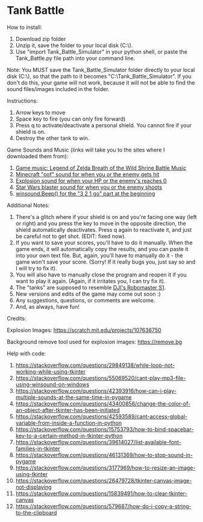 # Tank Battle

How to install:
1. Download zip folder
2. Unzip it, save the folder to your local disk (C:\\).
3. Use "import Tank_Battle_Simulator" in your python shell, or paste the Tank_Battle.py file path into your command line.

Note: You MUST save the Tank_Battle_Simulator folder directly to your local disk (C:\\), so that the path to it becomes "C:\Tank_Battle_Simulator". If you don't do this, your game will not work, because it will not be able to find the sound files/images included in the folder.

Instructions:
1. Arrow keys to move
2. Space key to fire (you can only fire forward)
3. Press q to activate/deactivate a personal shield. You cannot fire if your shield is on.
4. Destroy the other tank to win.

Game Sounds and Music (links will take you to the sites where I downloaded them from):
1. [Game music: Legend of Zelda Breath of the Wild Shrine Battle Music](https://downloads.khinsider.com/game-soundtracks/album/legend-of-zelda-the-breath-of-the-wild-original-soundtrack/1-09.%2520Battle%2520%2528Shrine%2529-%2520Original%2520Soundtrack%2520Ver..mp3)
2. [Minecraft "oof" sound for when you or the enemy gets hit](https://orangefreesounds.com/minecraft-death-sound/)
3. [Explosion sound for when your HP or the enemy's reaches 0](https://www.zapsplat.com/music/double-large-explosions-with-some-very-light-distortion/)
4. [Star Wars blaster sound for when you or the enemy shoots](https://soundbible.com/470-Laser-Blaster.html)
5. [winsound.Beep() for the "3 2 1 go" part at the beginning](https://docs.python.org/3/library/winsound.html)

Additional Notes:
1. There's a glitch where if your shield is on and you're facing one way (left or right) and you press the key to move in the opposite direction, the shield automatically deactivates. Press q again to reactivate it, and just be careful not to get shot. (EDIT: fixed now).
2. If you want to save your scores, you'll have to do it manually. When the game ends, it will automatically copy the results, and you can paste it into your own text file. But, again, you'll have to manually do it - the game won't save your score. (Sorry! If it really bugs you, just say so and I will try to fix it).
3. You will also have to manually close the program and reopen it if you want to play it again. (Again, if it irritates you, I can try fix it).
4. The "tanks" are supposed to resemble [DJI's Robomaster S1](https://www.dji.com/robomaster-s1).
5. New versions and edits of the game may come out soon :)
6. Any suggestions, questions, or comments are welcome.
7. And, as always, have fun!

Credits:

Explosion Images: https://scratch.mit.edu/projects/107636750

Background remove tool used for explosion images: https://remove.bg

Help with code:
1. https://stackoverflow.com/questions/29849138/while-loop-not-working-while-using-tkinter
2. https://stackoverflow.com/questions/55069520/cant-play-mp3-file-using-winsound-on-windows
3. https://stackoverflow.com/questions/42393916/how-can-i-play-multiple-sounds-at-the-same-time-in-pygame
4. https://stackoverflow.com/questions/43400856/change-the-color-of-an-object-after-tkinter-has-been-initiated
5. https://stackoverflow.com/questions/42593589/cant-access-global-variable-from-inside-a-function-in-python
6. https://stackoverflow.com/questions/15753793/how-to-bind-spacebar-key-to-a-certain-method-in-tkinter-python
7. https://stackoverflow.com/questions/39614027/list-available-font-families-in-tkinter
8. https://stackoverflow.com/questions/46131369/how-to-stop-sound-in-pygame
9. https://stackoverflow.com/questions/3177969/how-to-resize-an-image-using-tkinter
10. https://stackoverflow.com/questions/26479728/tkinter-canvas-image-not-displaying
11. https://stackoverflow.com/questions/15839491/how-to-clear-tkinter-canvas
12. https://stackoverflow.com/questions/579687/how-do-i-copy-a-string-to-the-clipboard
